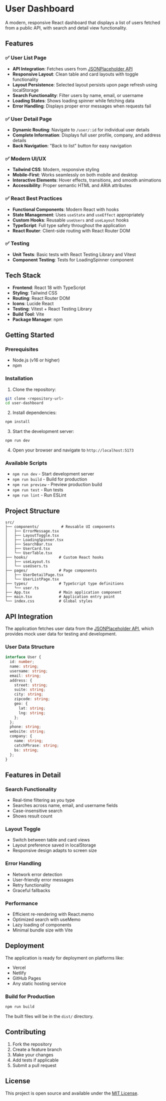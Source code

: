 # User Dashboard

A modern, responsive React dashboard that displays a list of users fetched from a public API, with search and detail view functionality.

## Features

### ✅ User List Page
- **API Integration**: Fetches users from [JSONPlaceholder API](https://jsonplaceholder.typicode.com/users)
- **Responsive Layout**: Clean table and card layouts with toggle functionality
- **Layout Persistence**: Selected layout persists upon page refresh using localStorage
- **Search Functionality**: Filter users by name, email, or username
- **Loading States**: Shows loading spinner while fetching data
- **Error Handling**: Displays proper error messages when requests fail

### ✅ User Detail Page
- **Dynamic Routing**: Navigate to `/user/:id` for individual user details
- **Complete Information**: Displays full user profile, company, and address details
- **Back Navigation**: "Back to list" button for easy navigation

### ✅ Modern UI/UX
- **Tailwind CSS**: Modern, responsive styling
- **Mobile-First**: Works seamlessly on both mobile and desktop
- **Interactive Elements**: Hover effects, transitions, and smooth animations
- **Accessibility**: Proper semantic HTML and ARIA attributes

### ✅ React Best Practices
- **Functional Components**: Modern React with hooks
- **State Management**: Uses `useState` and `useEffect` appropriately
- **Custom Hooks**: Reusable `useUsers` and `useLayout` hooks
- **TypeScript**: Full type safety throughout the application
- **React Router**: Client-side routing with React Router DOM

### ✅ Testing
- **Unit Tests**: Basic tests with React Testing Library and Vitest
- **Component Testing**: Tests for LoadingSpinner component

## Tech Stack

- **Frontend**: React 18 with TypeScript
- **Styling**: Tailwind CSS
- **Routing**: React Router DOM
- **Icons**: Lucide React
- **Testing**: Vitest + React Testing Library
- **Build Tool**: Vite
- **Package Manager**: npm

## Getting Started

### Prerequisites
- Node.js (v16 or higher)
- npm

### Installation

1. Clone the repository:
```bash
git clone <repository-url>
cd user-dashboard
```

2. Install dependencies:
```bash
npm install
```

3. Start the development server:
```bash
npm run dev
```

4. Open your browser and navigate to `http://localhost:5173`

### Available Scripts

- `npm run dev` - Start development server
- `npm run build` - Build for production
- `npm run preview` - Preview production build
- `npm run test` - Run tests
- `npm run lint` - Run ESLint

## Project Structure

```
src/
├── components/          # Reusable UI components
│   ├── ErrorMessage.tsx
│   ├── LayoutToggle.tsx
│   ├── LoadingSpinner.tsx
│   ├── SearchBar.tsx
│   ├── UserCard.tsx
│   └── UserTable.tsx
├── hooks/              # Custom React hooks
│   ├── useLayout.ts
│   └── useUsers.ts
├── pages/              # Page components
│   ├── UserDetailPage.tsx
│   └── UserListPage.tsx
├── types/              # TypeScript type definitions
│   └── user.ts
├── App.tsx             # Main application component
├── main.tsx            # Application entry point
└── index.css           # Global styles
```

## API Integration

The application fetches user data from the [JSONPlaceholder API](https://jsonplaceholder.typicode.com/users), which provides mock user data for testing and development.

### User Data Structure
```typescript
interface User {
  id: number;
  name: string;
  username: string;
  email: string;
  address: {
    street: string;
    suite: string;
    city: string;
    zipcode: string;
    geo: {
      lat: string;
      lng: string;
    };
  };
  phone: string;
  website: string;
  company: {
    name: string;
    catchPhrase: string;
    bs: string;
  };
}
```

## Features in Detail

### Search Functionality
- Real-time filtering as you type
- Searches across name, email, and username fields
- Case-insensitive search
- Shows result count

### Layout Toggle
- Switch between table and card views
- Layout preference saved in localStorage
- Responsive design adapts to screen size

### Error Handling
- Network error detection
- User-friendly error messages
- Retry functionality
- Graceful fallbacks

### Performance
- Efficient re-rendering with React.memo
- Optimized search with useMemo
- Lazy loading of components
- Minimal bundle size with Vite

## Deployment

The application is ready for deployment on platforms like:
- Vercel
- Netlify
- GitHub Pages
- Any static hosting service

### Build for Production
```bash
npm run build
```

The built files will be in the `dist/` directory.

## Contributing

1. Fork the repository
2. Create a feature branch
3. Make your changes
4. Add tests if applicable
5. Submit a pull request

## License

This project is open source and available under the [MIT License](LICENSE). 